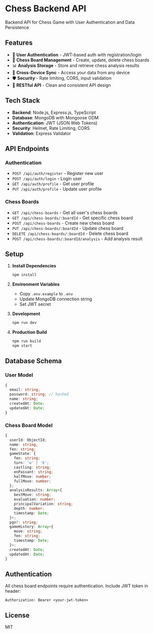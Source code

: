 # Chess Backend API

Backend API for Chess Game with User Authentication and Data Persistence

## Features

- 🔐 **User Authentication** - JWT-based auth with registration/login
- 🏁 **Chess Board Management** - Create, update, delete chess boards
- 📊 **Analysis Storage** - Store and retrieve chess analysis results
- 🔄 **Cross-Device Sync** - Access your data from any device
- 🛡️ **Security** - Rate limiting, CORS, input validation
- 📱 **RESTful API** - Clean and consistent API design

## Tech Stack

- **Backend**: Node.js, Express.js, TypeScript
- **Database**: MongoDB with Mongoose ODM
- **Authentication**: JWT (JSON Web Tokens)
- **Security**: Helmet, Rate Limiting, CORS
- **Validation**: Express Validator

## API Endpoints

### Authentication
- `POST /api/auth/register` - Register new user
- `POST /api/auth/login` - Login user
- `GET /api/auth/profile` - Get user profile
- `PUT /api/auth/profile` - Update user profile

### Chess Boards
- `GET /api/chess-boards` - Get all user's chess boards
- `GET /api/chess-boards/:boardId` - Get specific chess board
- `POST /api/chess-boards` - Create new chess board
- `PUT /api/chess-boards/:boardId` - Update chess board
- `DELETE /api/chess-boards/:boardId` - Delete chess board
- `POST /api/chess-boards/:boardId/analysis` - Add analysis result

## Setup

1. **Install Dependencies**
   ```bash
   npm install
   ```

2. **Environment Variables**
   - Copy `.env.example` to `.env`
   - Update MongoDB connection string
   - Set JWT secret

3. **Development**
   ```bash
   npm run dev
   ```

4. **Production Build**
   ```bash
   npm run build
   npm start
   ```

## Database Schema

### User Model
```typescript
{
  email: string;
  password: string; // hashed
  name: string;
  createdAt: Date;
  updatedAt: Date;
}
```

### Chess Board Model
```typescript
{
  userId: ObjectId;
  name: string;
  fen: string;
  gameState: {
    fen: string;
    turn: 'w' | 'b';
    castling: string;
    enPassant: string;
    halfMove: number;
    fullMove: number;
  };
  analysisResults: Array<{
    bestMove: string;
    evaluation: number;
    principalVariation: string;
    depth: number;
    timestamp: Date;
  }>;
  pgn?: string;
  gameHistory: Array<{
    move: string;
    fen: string;
    timestamp: Date;
  }>;
  createdAt: Date;
  updatedAt: Date;
}
```

## Authentication

All chess board endpoints require authentication. Include JWT token in header:

```
Authorization: Bearer <your-jwt-token>
```

## License

MIT

